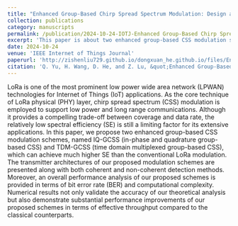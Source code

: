 ```yaml
---
title: "Enhanced Group-Based Chirp Spread Spectrum Modulation: Design and Performance Analysis"
collection: publications
category: manuscripts
permalink: /publication/2024-10-24-IOTJ-Enhanced Group-Based Chirp Spread Spectrum Modulation: Design and Performance Analysis-number-19
excerpt: 'This paper is about two enhanced group-based CSS modulation schemes, named IQ-GCSS (in-phase and quadrature group-based CSS) and TDM-GCSS (time domain multiplexed group-based CSS), which can achieve much higher SE than the conventional LoRa modulation.'
date: 2024-10-24
venue: 'IEEE Internet of Things Journal'
paperurl: 'http://zishenliu729.github.io/dongxuan_he.github.io/files/Enhanced_Group-Based_Chirp_Spread_Spectrum_Modulation_Design_and_Performance_Analysis.pdf'
citation: 'Q. Yu, H. Wang, D. He, and Z. Lu, &quot;Enhanced Group-Based Chirp Spread Spectrum Modulation: Design and Performance Analysis,&quot; <i>IEEE Internet Things J.</i>, Early Access, Oct. 2024.'
---
```


LoRa is one of the most prominent low power wide area network (LPWAN) technologies for Internet of Things (IoT) applications. As the core technique of LoRa physical (PHY) layer, chirp spread spectrum (CSS) modulation is employed to support low power and long range communications. Although it provides a compelling trade-off between coverage and data rate, the relatively low spectral efficiency (SE) is still a limiting factor for its extensive applications. In this paper, we propose two enhanced group-based CSS modulation schemes, named IQ-GCSS (in-phase and quadrature group-based CSS) and TDM-GCSS (time domain multiplexed group-based CSS), which can achieve much higher SE than the conventional LoRa modulation. The transmitter architectures of our proposed modulation schemes are presented along with both coherent and non-coherent detection methods. Moreover, an overall performance analysis of our proposed schemes is provided in terms of bit error rate (BER) and computational complexity. Numerical results not only validate the accuracy of our theoretical analysis but also demonstrate substantial performance improvements of our proposed schemes in terms of effective throughput compared to the classical counterparts.